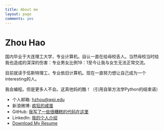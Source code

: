 ```yaml
---
title: About me
layout: page
comments: yes
---
```


<script type="text/javascript">
	var tpj=jQuery;
	tpj.noConflict();
	tpj(document).ready(function() {
		tpj('.about_tab').attr('class', 'current_page_item');})
</script>
<div class="middle_inner">
	<h1>Zhou Hao</h1>
	<p>国内毕业于大连理工大学，专业计算机。自认一直在给母校丢人。当然母校当时给我也造成的深深的伤害：专业男女比例19：1至今让我与女生无法正常交流。</p> 
	<p>目前就读于伍斯特理工，专业依旧计算机。现在一直努力想让自己成为一个interesting的人。</p>   
	<p>我会编程。但是更多人不会。这真他妈的酷！（引用自笨方法学Python的结束语） </p>
	<ul>
		<li>个人邮箱: <a href="mailto:hzhou@wpi.edu"> hzhou@wpi.edu</a></li>    
		<li>新浪微博: <a href="http://weibo.com/sbzhouhao">疯狂的咸蛋</a></li>  
		<li>GitHub:   <a href="http://github.com/zhouhao">我写了一些很糟糕的代码在这里</a></li>  
		<li>LinkedIn: <a href="http://www.linkedin.com/in/sbzhouhao">我的个人介绍</a></li>  
		<li><a href="/resume/Resume_Hao_Zhou_11022013.pdf">Download My Resume</a></li>
	</ul>
	<br/>
	<br/>
</div>

